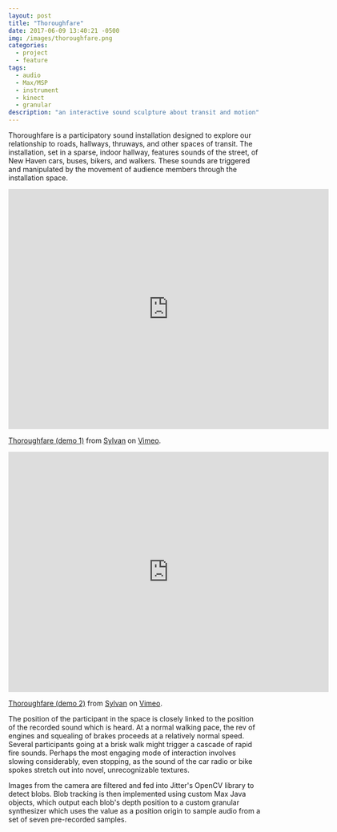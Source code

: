 ```yaml
---
layout: post
title: "Thoroughfare"
date: 2017-06-09 13:40:21 -0500
img: /images/thoroughfare.png
categories:
  - project
  - feature
tags:
  - audio
  - Max/MSP
  - instrument
  - kinect
  - granular
description: "an interactive sound sculpture about transit and motion"
---
```


Thoroughfare is a participatory sound installation designed to explore our relationship to roads, hallways, thruways, and other spaces of transit. The installation, set in a sparse, indoor hallway, features sounds of the street, of New Haven cars, buses, bikers, and walkers. These sounds are triggered and manipulated by the movement of audience members through the installation space.

<iframe src="https://player.vimeo.com/video/226073417" width="640" height="480" frameborder="0" webkitallowfullscreen mozallowfullscreen allowfullscreen></iframe>
<p><a href="https://vimeo.com/226073417">Thoroughfare (demo 1)</a> from <a href="https://vimeo.com/user59873575">Sylvan</a> on <a href="https://vimeo.com">Vimeo</a>.</p>

<iframe src="https://player.vimeo.com/video/226073462" width="640" height="480" frameborder="0" webkitallowfullscreen mozallowfullscreen allowfullscreen></iframe>
<p><a href="https://vimeo.com/226073462">Thoroughfare (demo 2)</a> from <a href="https://vimeo.com/user59873575">Sylvan</a> on <a href="https://vimeo.com">Vimeo</a>.</p>

The position of the participant in the space is closely linked to the position of the recorded sound which is heard. At a normal walking pace, the rev of engines and squealing of brakes proceeds at a relatively normal speed. Several participants going at a brisk walk might trigger a cascade of rapid fire sounds. Perhaps the most engaging mode of interaction involves slowing considerably, even stopping, as the sound of the car radio or bike spokes stretch out into novel, unrecognizable textures.

Images from the camera are filtered and fed into Jitter's OpenCV library to detect blobs. Blob tracking is then implemented using custom Max Java objects, which output each blob's depth position to a custom granular synthesizer which uses the value as a position origin to sample audio from a set of seven pre-recorded samples.
